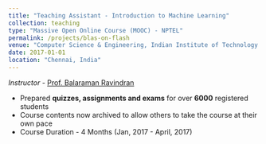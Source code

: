 ```yaml
---
title: "Teaching Assistant - Introduction to Machine Learning"
collection: teaching
type: "Massive Open Online Course (MOOC) - NPTEL"
permalink: /projects/blas-on-flash
venue: "Computer Science & Engineering, Indian Institute of Technology Madras"
date: 2017-01-01
location: "Chennai, India"
---
```

*Instructor* - [Prof. Balaraman Ravindran](https://www.cse.iitm.ac.in/~ravi/)
* Prepared **quizzes, assignments and exams** for over **6000** registered students
* Course contents now archived to allow others to take the course at their own pace
* Course Duration - 4 Months (Jan, 2017 - April, 2017)